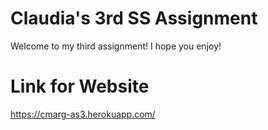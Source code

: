 # Claudia's 3rd SS Assignment

Welcome to my third assignment! I hope you enjoy!


# Link for Website

https://cmarg-as3.herokuapp.com/

